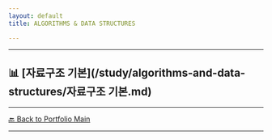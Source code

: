 ```yaml
---
layout: default
title: ALGORITHMS & DATA STRUCTURES

---
```



---

## 📊 [자료구조 기본](/study/algorithms-and-data-structures/자료구조 기본.md)



---
[🔙 Back to Portfolio Main](../index.md)

---
